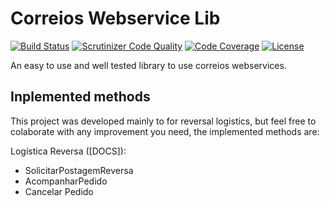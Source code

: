 # Correios Webservice Lib
[![Build Status](https://travis-ci.org/trocafone/correios-lib.svg?branch=master)](https://travis-ci.org/trocafone/correios-lib)
[![Scrutinizer Code Quality](https://scrutinizer-ci.com/g/trocafone/correios-lib/badges/quality-score.png?b=master)](https://scrutinizer-ci.com/g/trocafone/correios-lib/?branch=master)
[![Code Coverage](https://scrutinizer-ci.com/g/trocafone/correios-lib/badges/coverage.png?b=master)](https://scrutinizer-ci.com/g/trocafone/correios-lib/?branch=master)
[![License](https://img.shields.io/badge/licence-MIT-blue.svg)]()

An easy to use and well tested library to use correios webservices.

## Inplemented methods

This project was developed mainly to for reversal logistics, but feel free to colaborate with any improvement you need, the implemented methods are:

Logística Reversa ([DOCS]):

- SolicitarPostagemReversa
- AcompanharPedido
- Cancelar Pedido
